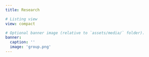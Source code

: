 ```yaml
---
title: Research

# Listing view
view: compact

# Optional banner image (relative to `assets/media/` folder).
banner:
  caption: ''
  image: 'group.png'
---
```

